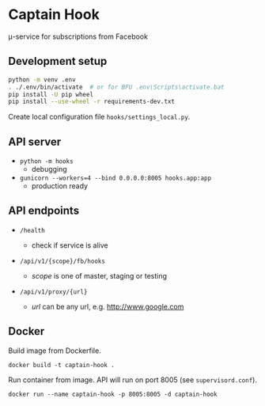 # Captain Hook

μ-service for subscriptions from Facebook

## Development setup
```sh
python -m venv .env
. ./.env/bin/activate  # or for BFU .env\Scripts\activate.bat
pip install -U pip wheel
pip install --use-wheel -r requirements-dev.txt
```
Create local configuration file `hooks/settings_local.py`.

## API server

* `python -m hooks`
    * debugging
* `gunicorn --workers=4 --bind 0.0.0.0:8005 hooks.app:app`
    * production ready

## API endpoints

*  `/health`
    * check if service is alive

*  `/api/v1/{scope}/fb/hooks`
	* *scope* is one of master, staging or testing

*  `/api/v1/proxy/{url}`
	* *url* can be any url, e.g. http://www.google.com
	
## Docker

Build image from Dockerfile.

`docker build -t captain-hook .`

Run container from image. API will run on port 8005 (see `supervisord.conf`).

`docker run --name captain-hook -p 8005:8005 -d captain-hook`
